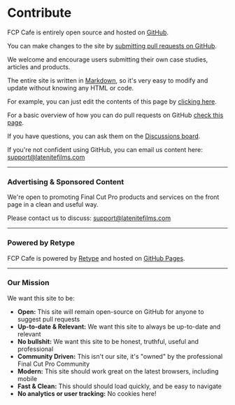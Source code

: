 # Contribute

FCP Cafe is entirely open source and hosted on [GitHub](https://github.com).

You can make changes to the site by [submitting pull requests on GitHub](https://github.com/CommandPost/FCPCafe).

We welcome and encourage users submitting their own case studies, articles and products.

The entire site is written in [Markdown](https://www.markdownguide.org), so it's very easy to modify and update without knowing any HTML or code.

For example, you can just edit the contents of this page by [clicking here](https://github.com/CommandPost/FCPCafe/edit/main/docs/contribute.md).

For a basic overview of how you can do pull requests on GitHub [check this page](https://design-system.service.gov.uk/community/propose-a-content-change-using-github/).

If you have questions, you can ask them on the [Discussions board](https://github.com/CommandPost/FCPCafe/discussions).

If you're not confident using GitHub, you can email us content here: [support@latenitefilms.com](mailto:support@latenitefilms.com?subject=FCPCafe)

---

### Advertising & Sponsored Content

We're open to promoting Final Cut Pro products and services on the front page in a clean and useful way.

Please contact us to discuss: [support@latenitefilms.com](mailto:support@latenitefilms.com?subject=FCPCafe)

---

### Powered by Retype

FCP Cafe is powered by [Retype](https://retype.com) and hosted on [GitHub Pages](https://pages.github.com).

---

### Our Mission

We want this site to be:

- **Open:** This site will remain open-source on GitHub for anyone to suggest pull requests
- **Up-to-date & Relevant:** We want this site to always be up-to-date and relevant
- **No bullshit:** We want this site to be honest, truthful, useful and professional
- **Community Driven:** This isn't our site, it's "owned" by the professional Final Cut Pro Community
- **Modern:** This site should work great on the latest browsers, including mobile
- **Fast & Clean:** This should should load quickly, and be easy to navigate
- **No analytics or user tracking:** No cookies here!